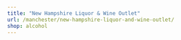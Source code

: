 ```yaml
---
title: "New Hampshire Liquor & Wine Outlet"
url: /manchester/new-hampshire-liquor-and-wine-outlet/
shop: alcohol
---
```

